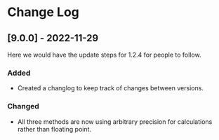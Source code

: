 
# Change Log

## [9.0.0] - 2022-11-29
  
Here we would have the update steps for 1.2.4 for people to follow.

### Added
 - Created a changlog to keep track of changes between versions.

### Changed
 - All three methods are now using arbitrary precision for calculations rather than floating point.
